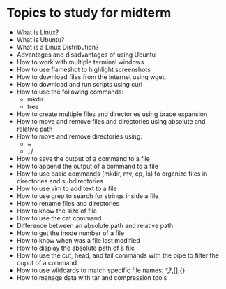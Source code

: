 # Topics to study for midterm
- What is Linux? 
- What is Ubuntu?
- What is a Linux Distribution?
- Advantages and disadvantages of using Ubuntu
- How to work with multiple terminal windows
- How to use flameshot to highlight screenshots
- How to download files from the internet using wget.
- How to download and run scripts using curl
- How to use the following commands:
	- mkdir
	- tree
- How to create multiple files and directories using brace expansion
- How to move and remove files and directories using absolute and relative path
- How to move and remove directories using:
	- ~
	- ../
- How to save the output of a command to a file
- How to append the output of a command to a file
- How to use basic commands (mkdir, mv, cp, ls) to organize files in directories and subdirectories
- How to use vim to add text to a file
- How to use grep to search for strings inside a file
- How to rename files and directories
- How to know the size of file
- How to use the cat command
- Difference between an absolute path and relative path
- How to get the inode number of a file
- How to know when was a file last modified
- How to display the absolute path of a file
- How to use the cut, head, and tail commands with the pipe to filter the ouput of a command
- How to use wildcards to match specific file names: *,?,[],{}
- How to manage data with tar and compression tools


